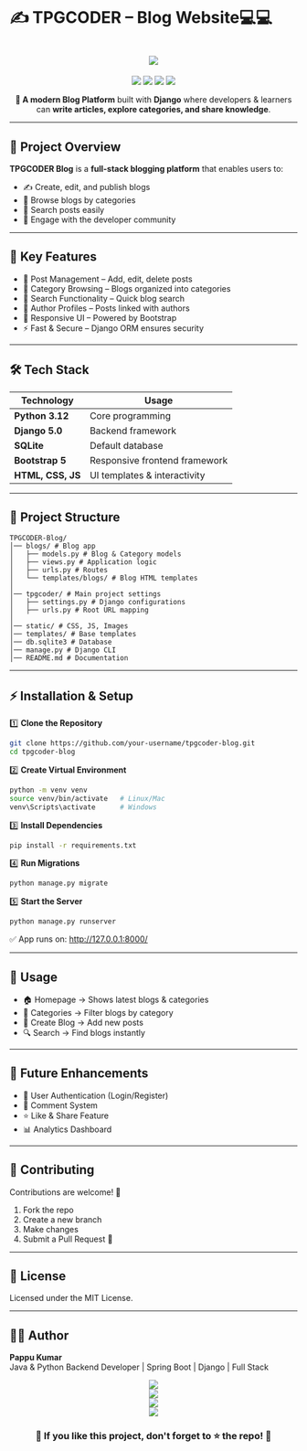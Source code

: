 # ✍️ TPGCODER – Blog Website💻💻

<h1 align="center">
  <img src="https://readme-typing-svg.herokuapp.com?font=Roboto+Slab&size=35&color=00C9FF&center=true&vCenter=true&width=800&lines=✍️+TPGCODER+Blog+Website;📚+Share+Knowledge+%26+Learn+Together;🚀+Built+with+Django+%26+Bootstrap" />
</h1>

<p align="center">
  <img src="https://img.shields.io/badge/Python-3.12-blue?style=for-the-badge&logo=python" />
  <img src="https://img.shields.io/badge/Django-5.0-green?style=for-the-badge&logo=django" />
  <img src="https://img.shields.io/badge/Frontend-Bootstrap-purple?style=for-the-badge&logo=bootstrap" />
  <img src="https://img.shields.io/badge/Database-SQLite-lightgrey?style=for-the-badge&logo=sqlite" />
</p>

<p align="center">
  <b>🚀 A modern Blog Platform</b> built with <b>Django</b> where developers & learners can 
  <b>write articles, explore categories, and share knowledge</b>.
</p>

---

## 🧠 Project Overview
**TPGCODER Blog** is a **full-stack blogging platform** that enables users to:  
- ✍️ Create, edit, and publish blogs  
- 📂 Browse blogs by categories  
- 🔎 Search posts easily  
- 💬 Engage with the developer community  

---

## 🎯 Key Features
- 📰 Post Management – Add, edit, delete posts  
- 📑 Category Browsing – Blogs organized into categories  
- 🔎 Search Functionality – Quick blog search  
- 👤 Author Profiles – Posts linked with authors  
- 🎨 Responsive UI – Powered by Bootstrap  
- ⚡ Fast & Secure – Django ORM ensures security  

---

## 🛠️ Tech Stack
| Technology       | Usage                          |
|------------------|--------------------------------|
| **Python 3.12**  | Core programming               |
| **Django 5.0**   | Backend framework              |
| **SQLite**       | Default database               |
| **Bootstrap 5**  | Responsive frontend framework  |
| **HTML, CSS, JS**| UI templates & interactivity   |

---

## 📂 Project Structure
```
TPGCODER-Blog/
│── blogs/ # Blog app
│   ├── models.py # Blog & Category models
│   ├── views.py # Application logic
│   ├── urls.py # Routes
│   └── templates/blogs/ # Blog HTML templates
│
│── tpgcoder/ # Main project settings
│   ├── settings.py # Django configurations
│   ├── urls.py # Root URL mapping
│
│── static/ # CSS, JS, Images
│── templates/ # Base templates
│── db.sqlite3 # Database
│── manage.py # Django CLI
│── README.md # Documentation
```

---

## ⚡ Installation & Setup
1️⃣ **Clone the Repository**
```bash
git clone https://github.com/your-username/tpgcoder-blog.git
cd tpgcoder-blog
```

2️⃣ **Create Virtual Environment**
```bash
python -m venv venv
source venv/bin/activate   # Linux/Mac
venv\Scripts\activate      # Windows
```

3️⃣ **Install Dependencies**
```bash
pip install -r requirements.txt
```

4️⃣ **Run Migrations**
```bash
python manage.py migrate
```

5️⃣ **Start the Server**
```bash
python manage.py runserver
```

✅ App runs on: http://127.0.0.1:8000/

---

## 🚀 Usage
- 🏠 Homepage → Shows latest blogs & categories  
- 📂 Categories → Filter blogs by category  
- 📝 Create Blog → Add new posts  
- 🔍 Search → Find blogs instantly  

---

## 📌 Future Enhancements
- 👤 User Authentication (Login/Register)  
- 💬 Comment System  
- ⭐ Like & Share Feature  
- 📊 Analytics Dashboard  

---

## 🤝 Contributing
Contributions are welcome! 🎉  
1. Fork the repo  
2. Create a new branch  
3. Make changes  
4. Submit a Pull Request 🚀  

---

## 📜 License
Licensed under the MIT License.

---

## 👨‍💻 Author
**Pappu Kumar**  
Java & Python Backend Developer | Spring Boot | Django | Full Stack  

<p align="center">
  <a href="mailto:tpgcoder@gmail.com">
    <img src="https://img.shields.io/badge/Email-tpgcoder%40gmail.com-red?style=for-the-badge&logo=gmail" />
  </a>
  <br>
  <a href="https://linkedin.com/in/pappukumar35">
    <img src="https://img.shields.io/badge/LinkedIn-Profile-blue?style=for-the-badge&logo=linkedin" />
  </a>
  <br>
  <a href="https://github.com/pappukumar35">
    <img src="https://img.shields.io/badge/GitHub-Profile-black?style=for-the-badge&logo=github" />
  </a><br>
  <a href="https://youtube.com/channel/UCjv_9nWy8fNZ8KwGzQH8SKw">
    <img src="https://img.shields.io/badge/YouTube-Channel-FF0000?style=for-the-badge&logo=youtube" />
  </a>
</p>


<h3 align="center">🌟 If you like this project, don't forget to ⭐ the repo! 🌟</h3>
